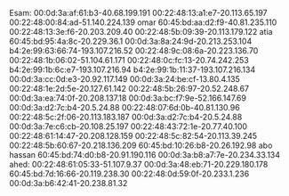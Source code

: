 Esam:
00:0d:3a:af:61:b3-40.68.199.191
00:22:48:13:a1:e7-20.113.65.197
00:22:48:00:84:ad-51.140.224.139
omar
60:45:bd:aa:d2:f9-40.81.235.110
00:22:48:13:3e:f6-20.203.209.40
00:22:48:5b:09:39-20.113.179.122
atia
60:45:bd:95:4a:8c-20.229.36.1
00:0d:3a:8a:24:9d-20.213.253.104
b4:2e:99:63:66:74-193.107.216.52
00:22:48:9c:08:6a-20.223.136.70
00:22:48:1b:06:02-51.104.61.171
00:22:48:0c:fc:13-20.74.242.253
b4:2e:99:1b:6c:e7-193.107.216.94 
b4:2e:99:1b:11:37-193.107.216.134
00:0d:3a:cc:0d:e3-20.92.117.149
00:0d:3a:24:be:cf-13.80.4.135
00:22:48:1e:2d:5e-20.127.61.142
00:22:48:5b:26:97-20.52.248.67
00:0d:3a:ea:74:0f-20.208.137.18
00:0d:3a:bc:f7:9e-52.166.147.69
00:0d:3a:d2:7c:b4-20.5.24.88
00:22:48:07:6d:0b-40.81.130.96
00:22:48:5c:2f:06-20.113.183.187
00:0d:3a:d2:7c:b4-20.5.24.88
00:0d:3a:7e:c6:cb-20.108.25.197
00:22:48:43:72:1e-20.77.40.100
00:22:48:61:14:47-20.208.128.159
00:22:48:5c:82:54-20.113.39.245
00:22:48:5b:60:67-20.218.136.209
60:45:bd:10:26:b8-20.26.192.98
abo hassan
60:45:bd:74:d0:b8-20.91.190.116
00:0d:3a:b8:a7:7e-20.234.33.134
ahed:
00:22:48:61:05:33-51.107.9.37
00:0d:3a:48:eb:71-20.229.180.178
60:45:bd:7d:16:66-20.119.238.30
00:22:48:0d:59:0f-20.233.1.236
00:0d:3a:b6:42:41-20.238.81.32




